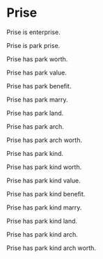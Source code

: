 # Prise

Prise is enterprise.

Prise is park prise.

Prise has park worth.

Prise has park value.

Prise has park benefit.

Prise has park marry.

Prise has park land.

Prise has park arch.

Prise has park arch worth.

Prise has park kind.

Prise has park kind worth.

Prise has park kind value.

Prise has park kind benefit.

Prise has park kind marry.

Prise has park kind land.

Prise has park kind arch.

Prise has park kind arch worth.